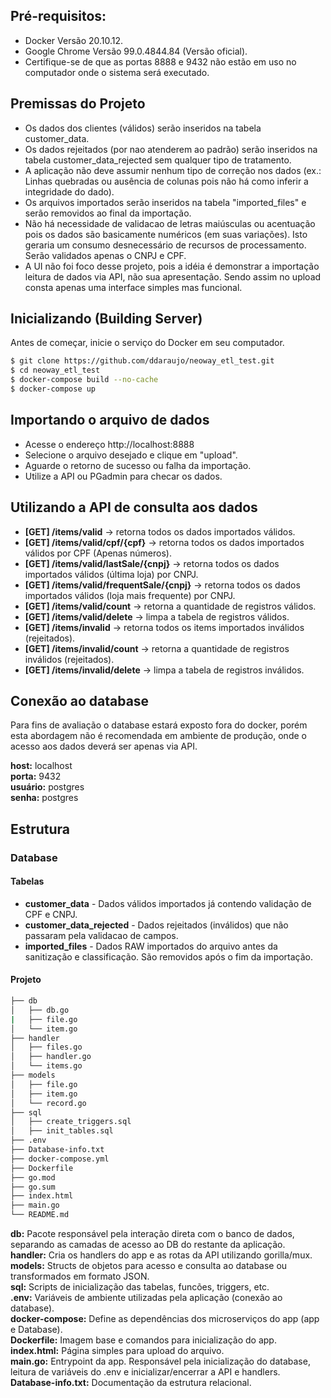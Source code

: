 ## Pré-requisitos:

* Docker Versão 20.10.12.  
* Google Chrome Versão 99.0.4844.84 (Versão oficial).  
* Certifique-se de que as portas 8888 e 9432 não estão em uso no computador onde o sistema será executado.  


## Premissas do Projeto

* Os dados dos clientes (válidos) serão inseridos na tabela customer_data.
* Os dados rejeitados (por nao atenderem ao padrão) serão inseridos na tabela customer_data_rejected sem qualquer tipo de tratamento.
* A aplicação não deve assumir nenhum tipo de correção nos dados (ex.: Linhas quebradas ou ausência de colunas pois não há como inferir a integridade do dado).
* Os arquivos importados serão inseridos na tabela "imported_files" e serão removidos ao final da importação.
* Não há necessidade de validacao de letras maiúsculas ou acentuação pois os dados são basicamente numéricos (em suas variações). Isto geraria um consumo desnecessário de recursos de processamento. Serão validados apenas o CNPJ e CPF.
* A UI não foi foco desse projeto, pois a idéia é demonstrar a importação leitura de dados via API, não sua apresentação. Sendo assim no upload consta apenas uma interface simples mas funcional.

## Inicializando (Building Server)

Antes de começar, inicie o serviço do Docker em seu computador. 

```bash
$ git clone https://github.com/ddaraujo/neoway_etl_test.git
$ cd neoway_etl_test
$ docker-compose build --no-cache
$ docker-compose up
```


## Importando o arquivo de dados

+ Acesse o endereço http://localhost:8888
+ Selecione o arquivo desejado e clique em "upload".
+ Aguarde o retorno de sucesso ou falha da importação.
+ Utilize a API ou PGadmin para checar os dados.


## Utilizando a API de consulta aos dados

* **[GET] /items/valid**   ->  retorna todos os dados importados válidos.
* **[GET] /items/valid/cpf/{cpf}**   ->  retorna todos os dados importados válidos por CPF (Apenas números).
* **[GET] /items/valid/lastSale/{cnpj}**   ->  retorna todos os dados importados válidos (última loja) por CNPJ.
* **[GET] /items/valid/frequentSale/{cnpj}**   ->  retorna todos os dados importados válidos (loja mais frequente) por CNPJ.
* **[GET] /items/valid/count**   ->  retorna a quantidade de registros válidos.
* **[GET] /items/valid/delete**   ->  limpa a tabela de registros válidos.
* **[GET] /items/invalid**   ->  retorna todos os items importados inválidos (rejeitados).
* **[GET] /items/invalid/count**   ->  retorna a quantidade de registros inválidos (rejeitados).
* **[GET] /items/invalid/delete**   ->  limpa a tabela de registros inválidos.

## Conexão ao database

Para fins de avaliação o database estará exposto fora do docker, porém esta abordagem não é recomendada em ambiente de produção, onde o acesso aos dados deverá ser apenas via API.

**host:** localhost  
**porta:** 9432  
**usuário:** postgres  
**senha:** postgres  

## Estrutura
### Database
#### Tabelas
* **customer_data** - Dados válidos importados já contendo validação de CPF e CNPJ.
* **customer_data_rejected** - Dados rejeitados (inválidos) que não passaram pela validacao de campos.
* **imported_files** - Dados RAW importados do arquivo antes da sanitização e classificação. São removidos após o fim da importação.

#### Projeto
```bash
├── db
│   ├── db.go
|   ├── file.go
│   └── item.go
├── handler
│   ├── files.go
│   ├── handler.go
│   └── items.go
├── models
│   ├── file.go
│   ├── item.go
│   └── record.go
├── sql
│   ├── create_triggers.sql
│   ├── init_tables.sql
├── .env
├── Database-info.txt
├── docker-compose.yml
├── Dockerfile
├── go.mod
├── go.sum
├── index.html
├── main.go
└── README.md
```

**db:** Pacote responsável pela interação direta com o banco de dados, separando as camadas de acesso ao DB do restante da aplicação.  
**handler:** Cria os handlers do app e as rotas da API utilizando gorilla/mux.  
**models:** Structs de objetos para acesso e consulta ao database ou transformados em formato JSON.  
**sql:** Scripts de inicialização das tabelas, funcões, triggers, etc.  
**.env:** Variáveis de ambiente utilizadas pela aplicação (conexão ao database).  
**docker-compose:** Define as dependências dos microserviços do app (app e Database).  
**Dockerfile:** Imagem base e comandos para inicialização do app.  
**index.html:** Página simples para upload do arquivo.  
**main.go:** Entrypoint da app. Responsável pela inicialização do database, leitura de variáveis do .env e inicializar/encerrar a API e handlers.  
**Database-info.txt:** Documentação da estrutura relacional.   
